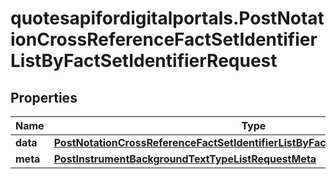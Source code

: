 # quotesapifordigitalportals.PostNotationCrossReferenceFactSetIdentifierListByFactSetIdentifierRequest

## Properties

Name | Type | Description | Notes
------------ | ------------- | ------------- | -------------
**data** | [**PostNotationCrossReferenceFactSetIdentifierListByFactSetIdentifierRequestData**](PostNotationCrossReferenceFactSetIdentifierListByFactSetIdentifierRequestData.md) |  | 
**meta** | [**PostInstrumentBackgroundTextTypeListRequestMeta**](PostInstrumentBackgroundTextTypeListRequestMeta.md) |  | [optional] 


